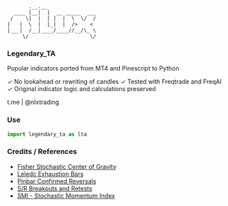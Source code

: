            .__.__                
      ____ |__|  |  __ _____  ___
     /    \|  |  | |  |  \  \/  /
    |   |  \  |  |_|  |  />    < 
    |___|  /__|____/____//__/\_ \
         \/                    \/

### Legendary_TA

Popular indicators ported from MT4 and Pinescript to Python

✓ No lookahead or rewriting of candles
✓ Tested with Freqtrade and FreqAI
✓ Original indicator logic and calculations preserved

t.me | @nlxtrading


### Use

  ```py
  import legendary_ta as lta
  ```
  
### Credits / References

* [Fisher Stochastic Center of Gravity](https://tradingview.com/script/5BT3a9mJ-Fisher-Stochastic-Center-of-Gravity/)
* [Leledc Exhaustion Bars](https://tradingview.com/script/jB2a9GAV-Leledc-levels-IS/)
* [Pinbar Confirmed Reversals](https://tradingview.com/script/aSJnbGnI-PivotPoints-with-Momentum-confirmation-by-PeterO/)
* [S/R Breakouts and Retests](#)
* [SMI - Stochastic Momentum Index](https://de.tradingview.com/script/NULg8CIG-Stochastic-Momentum-Index/)

